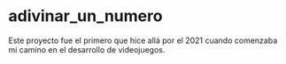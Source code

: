 # adivinar_un_numero
Este proyecto fue el primero que hice allá por el 2021 cuando comenzaba mi camino en el desarrollo de videojuegos.
